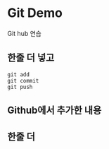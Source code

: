 # Git Demo

Git hub 연습


## 한줄 더 넣고

```
git add
git commit
git push
```

## Github에서 추가한 내용

## 한줄 더
